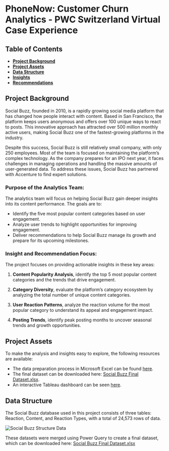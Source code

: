 # PhoneNow: Customer Churn Analytics - PWC Switzerland Virtual Case Experience

## Table of Contents
- [**Project Background**](#project-background)
- [**Project Assets**](#project-assets)
- [**Data Structure**](#data-structure)
- [**Insights**](#insights)
- [**Recommendations**](#recommendations)

## Project Background
Social Buzz, founded in 2010, is a rapidly growing social media platform that has changed how people interact with content. Based in San Francisco, the platform keeps users anonymous and offers over 100 unique ways to react to posts. This innovative approach has attracted over 500 million monthly active users, making Social Buzz one of the fastest-growing platforms in the industry.

Despite this success, Social Buzz is still relatively small company, with only 250 employees. Most of the team is focused on maintaining the platform’s complex technology. As the company prepares for an IPO next year, it faces challenges in managing operations and handling the massive amounts of user-generated data. To address these issues, Social Buzz has partnered with Accenture to find expert solutions.

### Purpose of the Analytics Team:
The analytics team will focus on helping Social Buzz gain deeper insights into its content performance. The goals are to:
- Identify the five most popular content categories based on user engagement.
- Analyze user trends to highlight opportunities for improving engagement.
- Deliver recommendations to help Social Buzz manage its growth and prepare for its upcoming milestones.

### Insight and Recommendation Focus:
The project focuses on providing actionable insights in these key areas:

1. **Content Popularity Analysis**,
identify the top 5 most popular content categories and the trends that drive engagement.

2. **Category Diversity**,
evaluate the platform’s category ecosystem by analyzing the total number of unique content categories.

3. **User Reaction Patterns**,
analyze the reaction volume for the most popular category to understand its appeal and engagement impact.

4. **Posting Trends**,
identify peak posting months to uncover seasonal trends and growth opportunities.


## Project Assets
To make the analysis and insights easy to explore, the following resources are available:

- The data preparation process in Microsoft Excel can be found [here](https://mramadhankesapi.github.io/Data-Preparation-Process__for__Social-Buzz...Social-Media-Content-Analytics/).
- The final dataset can be downloaded here: [Social Buzz Final Dataset.xlsx](https://github.com/user-attachments/files/18333572/Social.Buzz.Final.Dataset.xlsx).
- An interactive Tableau dashboard can be seen [here](https://public.tableau.com/views/SocialBuzzContentAnalysis_17358080211010/SocialBuzzContentAnalysis?:language=en-US&:sid=&:redirect=auth&:display_count=n&:origin=viz_share_link).


## Data Structure
The Social Buzz database used in this project consists of three tables: Reaction, Content, and Reaction Types, with a total of 24,573 rows of data.

![Social Buzz Structure Data](https://github.com/user-attachments/assets/73aada33-3512-41ce-982a-119d7969e522)

These datasets were merged using Power Query to create a final dataset, which can be downloaded here: [Social Buzz Final Dataset.xlsx](https://github.com/user-attachments/files/18333572/Social.Buzz.Final.Dataset.xlsx)
